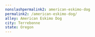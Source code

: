 ```yaml
---
﻿nonslashpermalink2: american-eskimo-dog
permalink2: /american-eskimo-dog/
alley: American Eskimo Dog
city: Terrebonne
state: Oregon
---
```

